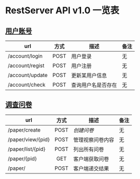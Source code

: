 # RestServer API v1.0 一览表

## [用户账号](https://github.com/TomatoAlpha/RestServer/blob/Demo-v1.0/Doc/v1.0/account.md)

|url                        |方式   |描述              |备注      |
| ------------------------- |:-----:| --------------- | ------  |
|/account/login             |POST   |用户登录          |无       |
|/account/regist            |POST   |用户注册          |无       |
|/account/update            |POST   |更新某用户信息     |无       |
|/account/check             |POST   |查询用户名是否存在 |无       |

## [调查问卷](https://github.com/TomatoAlpha/RestServer/blob/Demo-v1.0/Doc/v1.0/paper.md)

|url                        |方式|描述                 |备注|
| ------------------------- |:-------:| ------------------ | -------- |
|/paper/create              |POST|_创建问卷_            |无  |
|/paper/view/{pid}          |POST|管理视察问卷内容      |无  |
|/paper/list/{pid}          |POST|列出所有问卷          |无  |
|/paper/{pid}               |GET |客户端获取问卷        |无  |
|/paper/                    |POST|客户端递交结果        |无  |
